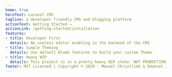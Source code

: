 ```yaml
---
home: true
heroText: Laravel CMS
tagline: a developer friendly CMS and blogging platform
actionText: Getting Started →
actionLink: /getting-started/installation
features:
- title: Developer First
  details: No useless editor enabling in the backend of the CMS
- title: Simple Theming
  details: Use default Blade features to build your custom Theme.
- title: Heavy WIP
  details: This project is in a pretty heavy WIP state. NOT PRODUCTION READY
footer: MIT Licensed | Copyright © 2020 - Manuel Christlieb & Emanuel Jacob
---
```

